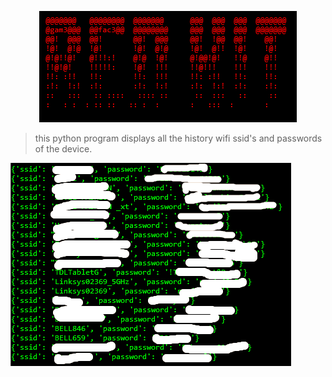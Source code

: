 <p align = "center"> <img src="/redkit.png"/> </p>

> this python program displays all the history wifi ssid's and passwords of the device.

![](/ssid.png)

